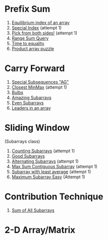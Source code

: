 # Prefix Sum

 1. [Equilibrium index of an array](https://github.com/sahoog2/Preparation_Notes/blob/main/DSA/Array/Equilibrium%20index%20of%20an%20array.md)
 2. [Special Index](https://github.com/sahoog2/Preparation_Notes/blob/main/DSA/Array/Special%20Index.md) (attempt 1)
 3. [Pick from both sides!](https://github.com/sahoog2/Preparation_Notes/blob/main/DSA/Array/Pick%20from%20both%20sides!.md) (attempt 1)
 4. [Range Sum Query](https://github.com/sahoog2/Preparation_Notes/blob/main/DSA/Array/Range%20Sum%20Query.md)
 5. [Time to equality](https://github.com/sahoog2/Preparation_Notes/blob/main/DSA/Array/Time%20to%20equality.md)
 6. [Product array puzzle](https://github.com/sahoog2/Preparation_Notes/blob/main/DSA/Array/Product%20array%20puzzle.md)
 # Carry Forward
 
  1. [Special Subsequences "AG"](https://github.com/sahoog2/Preparation_Notes/blob/main/DSA/Array/Special%20Subsequences%20%22AG%22.md)
  2. [Closest MinMax](https://github.com/sahoog2/Preparation_Notes/blob/main/DSA/Array/Closest%20MinMax.md) (attempt 1)
  3. [Bulbs](https://github.com/sahoog2/Preparation_Notes/blob/main/DSA/Array/Bulbs.md)
  4. [Amazing Subarrays](https://github.com/sahoog2/Preparation_Notes/blob/main/DSA/Array/Amazing%20Subarrays.md)
  5. [Even Subarrays](https://github.com/sahoog2/Preparation_Notes/blob/main/DSA/Array/Even%20Subarrays.md)
  6. [Leaders in an array](https://github.com/sahoog2/Preparation_Notes/blob/main/DSA/Array/Leaders%20in%20an%20array.md)
 # Sliding Window
   (Subarrays class)
   1. [Counting Subarrays](https://github.com/sahoog2/Preparation_Notes/blob/main/DSA/Array/Counting%20Subarrays.md) (attempt 1)
   2. [Good Subarrays](https://github.com/sahoog2/Preparation_Notes/blob/main/DSA/Array/Good%20Subarrays.md)
   3. [Alternating Subarrays](https://github.com/sahoog2/Preparation_Notes/blob/main/DSA/Array/Alternating%20Subarrays.md) (attempt 1)
   4. [Max Sum Contiguous Subarray](https://github.com/sahoog2/Preparation_Notes/blob/main/DSA/Array/Max%20Sum%20Contiguous%20Subarray.md) (attempt 1)
   5. [Subarray with least average](https://github.com/sahoog2/Preparation_Notes/blob/main/DSA/Array/Subarray%20with%20least%20average%20medium.md) (attempt 1)
   6. [Maximum Subarray Easy](https://github.com/sahoog2/Preparation_Notes/blob/main/DSA/Array/Maximum%20Subarray.md) (Attempt 1)
 # Contribution Technique
 1. [Sum of All Subarrays](https://github.com/sahoog2/Preparation_Notes/blob/main/DSA/Array/Sum%20of%20All%20Subarrays.md)
 #  2-D Array/Matrix

